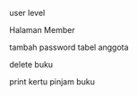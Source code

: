 <!-- Hapus >>
http://localhost/perpustakaan/tambah_pinjam_select.php?id_pinjam=14 -->

<!-- Modal Kembali
http://localhost/perpustakaan/pinjam.php -->

user level

Halaman Member

tambah password tabel anggota

delete buku

<!-- tambah jumlah buku saat kembali -->

print kertu pinjam buku

